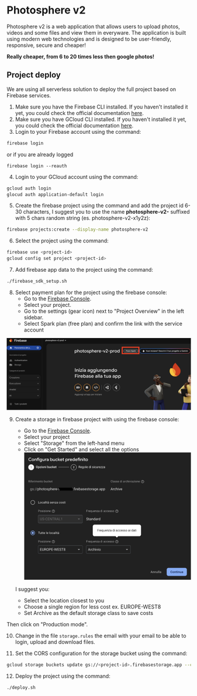 # Photosphere v2

Photosphere v2 is a web application that allows users to upload photos, videos and some files and view them in everyware. 
The application is built using modern web technologies and is designed to be user-friendly, responsive, secure and cheaper!

**Really cheaper, from 6 to 20 times less then google photos!**

## Project deploy
We are using all serverless solution to deploy the full project based on Firebase services.
1. Make sure you have the Firebase CLI installed. If you haven't installed it yet, you could check the official documentation [here](https://firebase.google.com/docs/cli#install_the_firebase_cli).
2. Make sure you have GCloud CLI installed. If you haven't installed it yet, you could check the official documentation [here](https://cloud.google.com/sdk/docs/install).
3. Login to your Firebase account using the command:
```sh
firebase login
```
or if you are already logged 
```
firebase login --reauth
```
4. Login to your GCloud account using the command:
```sh
gcloud auth login
glocud auth application-default login
```

5. Create the firebase project using the command and add the project id 6-30 characters, I suggest you to use
   the name **photosphere-v2-** suffixed with 5 chars random string (es. photosphere-v2-x1y2z):
```sh
firebase projects:create --display-name photosphere-v2
```

6. Select the project using the command:
```sh
firebase use <project-id>
gcloud config set project <project-id>
```

7. Add firebase app data to the project using the command:
```bash
./firebase_sdk_setup.sh
```

8. Select payment plan for the project using the firebase console:
    * Go to the [Firebase Console](https://console.firebase.google.com/).
    * Select your project.
    * Go to the settings (gear icon) next to "Project Overview" in the left sidebar.
    * Select Spark plan (free plan) and confirm the link with the service account

![link_billing_account.png](doc/assets/link_billing_account.png)

9. Create a storage in firebase project with using the firebase console:
    * Go to the [Firebase Console](https://console.firebase.google.com/).
    * Select your project
    * Select "Storage" from the left-hand menu
    * Click on "Get Started" and select all the options
![bucket-options.png](doc/assets/bucket-options.png)

   I suggest you:
    * Select the location closest to you
    * Choose a single region for less cost ex. EUROPE-WEST8
    * Set Archive as the default storage class to save costs

Then click on "Production mode".

10. Change in the file `storage.rules` the email with your email to be able to login, upload and download files.

11. Set the CORS configuration for the storage bucket using the command:
```sh
gcloud storage buckets update gs://<project-id>.firebasestorage.app --cors-file=cors.json
```

12. Deploy the project using the command:
```sh
./deploy.sh
```